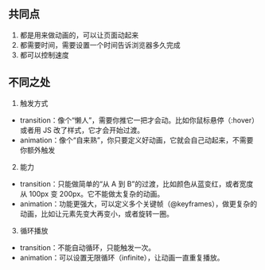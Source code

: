 ## 共同点
1. 都是用来做动画的，可以让页面动起来
2. 都需要时间，需要设置一个时间告诉浏览器多久完成
3. 都可以控制速度


## 不同之处
1. 触发方式
- transition：像个“懒人”，需要你推它一把才会动。比如你鼠标悬停（:hover）或者用 JS 改了样式，它才会开始过渡。
- animation：像个“自来熟”，你只要定义好动画，它就会自己动起来，不需要你额外触发

2. 能力
- transition：只能做简单的“从 A 到 B”的过渡，比如颜色从蓝变红，或者宽度从 100px 变 200px。它不能做太复杂的动画。
- animation：功能更强大，可以定义多个关键帧（@keyframes），做更复杂的动画，比如让元素先变大再变小，或者旋转一圈。

3. 循环播放
- transition：不能自动循环，只能触发一次。
- animation：可以设置无限循环（infinite），让动画一直重复播放。
